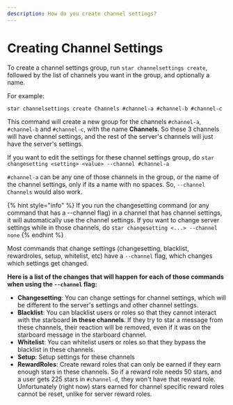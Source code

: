 ```yaml
---
description: How do you create channel settings?
---
```


# Creating Channel Settings

To create a channel settings group, run `star channelsettings create`, followed by the list of channels you want in the group, and optionally a name.

For example:

`star channelsettings create Channels #channel-a #channel-b #channel-c`

This command will create a new group for the channels `#channel-a`, `#channel-b` and `#channel-c`, with the name **Channels**. So these 3 channels will have channel settings, and the rest of the server's channels will just have the server's settings.

If you want to edit the settings for these channel settings group, do `star changesetting <setting> <value> --channel #channel-a` 

`#channel-a` can be any one of those channels in the group, or the name of the channel settings, only if its a name with no spaces. So, `--channel Channels` would also work.

{% hint style="info" %}
If you run the changesetting command \(or any command that has a --channel flag\) in a channel that has channel settings, it will automatically use the channel settings. If you want to change server settings while in those channels, do `star changesetting <...> --channel none`
{% endhint %}

Most commands that change settings \(changesetting, blacklist, rewardroles, setup, whitelist, etc\) have a `--channel` flag, which changes which settings get changed.

**Here is a list of the changes that will happen for each of those commands when using the `--channel` flag:** 

* **Changesetting**: You can change settings for channel settings, which will be different to the server's settings and other channel settings.
* **Blacklist**: You can blacklist users or roles so that they cannot interact with the starboard **in these channels**. If they try to star a message from these channels, their reaction will be removed, even if it was on the starboard message in the starboard channel.
* **Whitelist**: You can whitelist users or roles so that they bypass the blacklist in these channels.
* **Setup**: Setup settings for these channels
* **RewardRoles**: Create reward roles that can only be earned if they earn enough stars in these channels. So if a reward role needs 50 stars, and a user gets 225 stars in `#channel-d`, they won't have that reward role. Unfortunately \(right now\) stars earned for channel specific reward roles cannot be reset, unlike for server reward roles.



